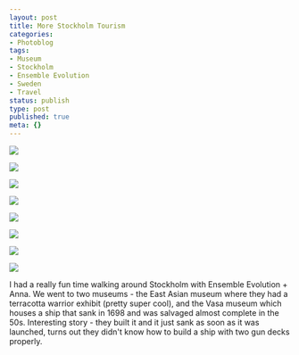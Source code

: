 ```yaml
---
layout: post
title: More Stockholm Tourism
categories:
- Photoblog
tags:
- Museum
- Stockholm
- Ensemble Evolution
- Sweden
- Travel
status: publish
type: post
published: true
meta: {}
---
```


![](/squarespace_images/static_500baf96c4aa540325612fa5_5019f38ce4b0b45850a9108e_5019f38ce4b0b45850a9108f_1288801247000__img.jpg_)
  

  
   
![](/squarespace_images/static_500baf96c4aa540325612fa5_5019f38ce4b0b45850a9108e_5019f38ce4b0b45850a91090_1288801247000__img.jpg_)
  

  
   
![](/squarespace_images/static_500baf96c4aa540325612fa5_5019f38ce4b0b45850a9108e_5019f38ce4b0b45850a91091_1288801247000__img.jpg_)
  

  
   
![](/squarespace_images/static_500baf96c4aa540325612fa5_5019f38ce4b0b45850a9108e_5019f38ce4b0b45850a91092_1288801247000__img.jpg_)
  

  
   
![](/squarespace_images/static_500baf96c4aa540325612fa5_5019f38ce4b0b45850a9108e_5019f38ce4b0b45850a91093_1288801247000__img.jpg_)
  

  
   
![](/squarespace_images/static_500baf96c4aa540325612fa5_5019f38ce4b0b45850a9108e_5019f38ce4b0b45850a91094_1288801247000__img.jpg_)
  

  
   
![](/squarespace_images/static_500baf96c4aa540325612fa5_5019f38ce4b0b45850a9108e_5019f38ce4b0b45850a91095_1288801247000__img.jpg_)
  

  
   
![](/squarespace_images/static_500baf96c4aa540325612fa5_5019f38ce4b0b45850a9108e_5019f38ce4b0b45850a91096_1288801247000__img.jpg_)

I had a really fun time walking around Stockholm with Ensemble Evolution + Anna. We went to two museums - the East Asian museum where they had a terracotta warrior exhibit (pretty super cool), and the Vasa museum which houses a ship that sank in 1698 and was salvaged almost complete in the 50s. Interesting story - they built it and it just sank as soon as it was launched, turns out they didn't know how to build a ship with two gun decks properly.
